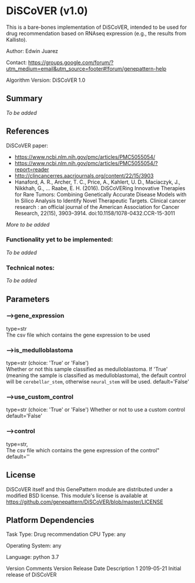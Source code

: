 # DiSCoVER (v1.0)

This is a bare-bones implementation of DiSCoVER, intended to be used for drug recommendation based on RNAseq expression (e.g., the results from Kallisto).

Author: Edwin Juarez

Contact: https://groups.google.com/forum/?utm_medium=email&utm_source=footer#!forum/genepattern-help

Algorithm Version: DiSCoVER 1.0

## Summary
*To be added*

## References

DiSCoVER paper:
- https://www.ncbi.nlm.nih.gov/pmc/articles/PMC5055054/
- https://www.ncbi.nlm.nih.gov/pmc/articles/PMC5055054/?report=reader
- http://clincancerres.aacrjournals.org/content/22/15/3903
- Hanaford, A. R., Archer, T. C., Price, A., Kahlert, U. D., Maciaczyk, J., Nikkhah, G., … Raabe, E. H. (2016). DiSCoVERing Innovative Therapies for Rare Tumors: Combining Genetically Accurate Disease Models with In Silico Analysis to Identify Novel Therapeutic Targets. Clinical cancer research : an official journal of the American Association for Cancer Research, 22(15), 3903–3914. doi:10.1158/1078-0432.CCR-15-3011

*More to be added*

### Functionality yet to be implemented:
*To be added*

### Technical notes:
*To be added*

## Parameters

### -->gene_expression
type=str  
The csv file which contains the gene expression to be used  

### -->is_medulloblastoma
type=str (choice: 'True' or 'False')  
Whether or not this sample classified as medulloblastoma. If 'True' (meaning the sample is classified as medulloblastoma), the default control will be `cerebellar_stem`, otherwise `neural_stem` will be used.
default='False'

### -->use_custom_control
type=str (choice: 'True' or 'False')
Whether or not to use a custom control  
default='False'  
### -->control
type=str,  
The csv file which contains the gene expression of the control"  
default=''  

## License

DiSCoVER itself and this GenePattern module are distributed under a modified BSD license. This module's license is available at https://github.com/genepattern/DiSCoVER/blob/master/LICENSE

## Platform Dependencies
Task Type: Drug recommendation
CPU Type:
any

Operating System:
any

Language:
python 3.7

Version Comments
Version	Release Date	Description
1	2019-05-21	Initial release of DiSCoVER

